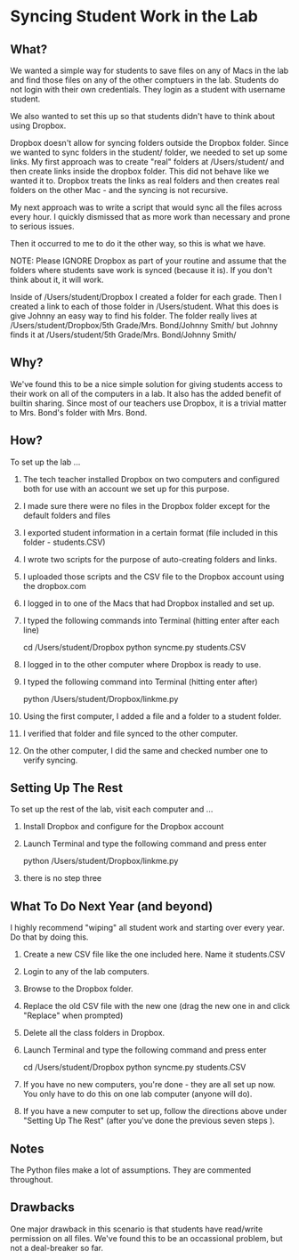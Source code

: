 Syncing Student Work in the Lab
===============================
What?
-----
We wanted a simple way for students to save files on any of Macs in the lab and find those files on any of the other comptuers in the lab. Students do not login with their own credentials. They login as a student with username student.

We also wanted to set this up so that students didn't have to think about using Dropbox.

Dropbox doesn't allow for syncing folders outside the Dropbox folder. Since we wanted to sync folders in the student/ folder, we needed to set up some links. My first approach was to create "real" folders at /Users/student/ and then create links inside the dropbox folder. This did not behave like we wanted it to. Dropbox treats the links as real folders and then creates real folders on the other Mac - and the syncing is not recursive. 

My next approach was to write a script that would sync all the files across every hour. I quickly dismissed that as more work than necessary and prone to serious issues.

Then it occurred to me to do it the other way, so this is what we have.

NOTE: Please IGNORE Dropbox as part of your routine and assume that the folders where students save work is synced (because it is). If you don't think about it, it will work.

Inside of /Users/student/Dropbox I created a folder for each grade. Then I created a link to each of those folder in /Users/student. What this does is give Johnny an easy way to find his folder. The folder really lives at /Users/student/Dropbox/5th Grade/Mrs. Bond/Johnny Smith/ but Johnny finds it at /Users/student/5th Grade/Mrs. Bond/Johnny Smith/

Why?
----
We've found this to be a nice simple solution for giving students access to their work on all of the computers in a lab. It also has the added benefit of builtin sharing. Since most of our teachers use Dropbox, it is a trivial matter to Mrs. Bond's folder with Mrs. Bond.

How?
----
To set up the lab ...

1. The tech teacher installed Dropbox on two computers and configured both for use with an account we set up for this purpose. 
2. I made sure there were no files in the Dropbox folder except for the default folders and files
3. I exported student information in a certain format (file included in this folder - students.CSV)
4. I wrote two scripts for the purpose of auto-creating folders and links.
5. I uploaded those scripts and the CSV file to the Dropbox account using the dropbox.com
6. I logged in to one of the Macs that had Dropbox installed and set up.
7. I typed the following commands into Terminal (hitting enter after each line)

    cd /Users/student/Dropbox
    python syncme.py students.CSV

8. I logged in to the other computer where Dropbox is ready to use.
9. I typed the following command into Terminal (hitting enter after)

    python /Users/student/Dropbox/linkme.py

10. Using the first computer, I added a file and a folder to a student folder.
11. I verified that folder and file synced to the other computer.
12. On the other computer, I did the same and checked number one to verify syncing.

Setting Up The Rest
--------------------
To set up the rest of the lab, visit each computer and ...

1. Install Dropbox and configure for the Dropbox account
2. Launch Terminal and type the following command and press enter

    python /Users/student/Dropbox/linkme.py

3. there is no step three

What To Do Next Year (and beyond)
---------------------------------
I highly recommend "wiping" all student work and starting over every year. Do that by doing this.

1. Create a new CSV file like the one included here. Name it students.CSV
2. Login to any of the lab computers.
3. Browse to the Dropbox folder.
4. Replace the old CSV file with the new one (drag the new one in and click "Replace" when prompted)
5. Delete all the class folders in Dropbox.
6. Launch Terminal and type the following command and press enter

    cd /Users/student/Dropbox
    python syncme.py students.CSV

7. If you have no new computers, you're done - they are all set up now. You only have to do this on one lab computer (anyone will do).

8. If you have a new computer to set up, follow the directions above under "Setting Up The Rest" (after you've done the previous seven steps ).

Notes
-----
The Python files make a lot of assumptions. They are commented throughout.

Drawbacks
---------
One major drawback in this scenario is that students have read/write permission on all files. We've found this to be an occassional problem, but not a deal-breaker so far.




